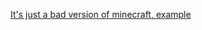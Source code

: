 [It's just a bad version of minecraft, example](https://gyazo.com/d123022c618a0574954187d86f35e100)
